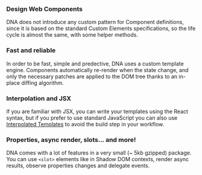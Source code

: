 <section>

### Design Web Components

DNA does not introduce any custom pattern for Component definitions, since it is based on the standard Custom Elements specifications, so the life cycle is almost the same, with some helper methods.

</section>
<section>

### Fast and reliable

In order to be fast, simple and predective, DNA uses a custom template engine. Components automatically re-render when the state change, and only the necessary patches are applied to the DOM tree thanks to an in-place diffing algorithm.

</section>
<section>

### Interpolation and JSX

If you are familiar with JSX, you can write your templates using the React syntax, but if you prefer to use standard JavaScript you can also use [Interpolated Templates]() to avoid the build step in your workflow.

</section>
<section>

### Properties, async render, slots... and more!

DNA comes with a lot of features in a very small (~ 5kb gzipped) package. You can use `<slot>` elements like in Shadow DOM contexts, render async results, observe properties changes and delegate events.

</section>
